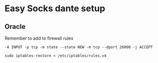 # Easy Socks dante setup




## Oracle
Remember to add to firewall rules

`-A INPUT -p tcp -m state --state NEW -m tcp --dport 26000 -j ACCEPT`

`sudo iptables-restore < /etc/iptables/rules.v4`